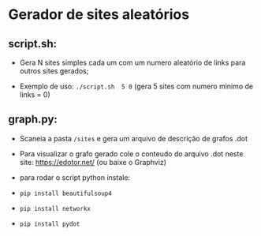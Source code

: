 # Gerador de sites aleatórios

## script.sh:

- Gera N sites simples cada um com um numero aleatório de links para outros sites gerados;

- Exemplo de uso: `./script.sh  5 0` (gera 5 sites com numero minimo de links  = 0)

## graph.py:

- Scaneia a pasta `/sites` e gera um arquivo de descrição de grafos .dot

- Para visualizar o grafo gerado cole o conteudo do arquivo .dot neste site: https://edotor.net/     (ou baixe o Graphviz)

- para rodar o script python instale:

- ```pip install beautifulsoup4```
- ```pip install networkx```
- ```pip install pydot```
